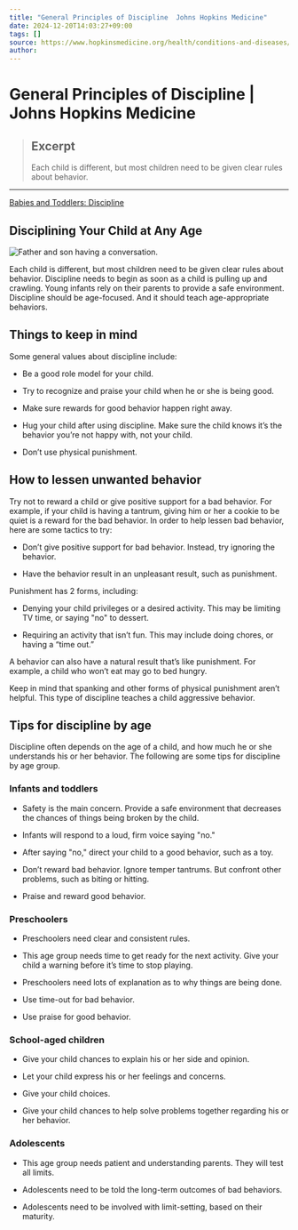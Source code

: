 ```yaml
---
title: "General Principles of Discipline  Johns Hopkins Medicine"
date: 2024-12-20T14:03:27+09:00
tags: []
source: https://www.hopkinsmedicine.org/health/conditions-and-diseases/general-principles-of-discipline
author:
---
```


# General Principles of Discipline | Johns Hopkins Medicine

> ## Excerpt
> Each child is different, but most children need to be given clear rules about behavior.

---
[Babies and Toddlers: Discipline](https://www.hopkinsmedicine.org/health/wellness-and-prevention/babies-and-toddlers-discipline)

## Disciplining Your Child at Any Age

![Father and son having a conversation.](https://www.hopkinsmedicine.org/health/conditions-and-diseases/-/media/ksw-images/fatherandsonhavingaconversation384712.ashx)

Each child is different, but most children need to be given clear rules about behavior. Discipline needs to begin as soon as a child is pulling up and crawling. Young infants rely on their parents to provide a safe environment. Discipline should be age-focused. And it should teach age-appropriate behaviors.

## Things to keep in mind

Some general values about discipline include:

-   Be a good role model for your child.
  
-   Try to recognize and praise your child when he or she is being good.
  
-   Make sure rewards for good behavior happen right away.
  
-   Hug your child after using discipline. Make sure the child knows it’s the behavior you’re not happy with, not your child.
  
-   Don’t use physical punishment.
  

## How to lessen unwanted behavior

Try not to reward a child or give positive support for a bad behavior. For example, if your child is having a tantrum, giving him or her a cookie to be quiet is a reward for the bad behavior. In order to help lessen bad behavior, here are some tactics to try:

-   Don’t give positive support for bad behavior. Instead, try ignoring the behavior.
  
-   Have the behavior result in an unpleasant result, such as punishment.
  

Punishment has 2 forms, including:

-   Denying your child privileges or a desired activity. This may be limiting TV time, or saying "no" to dessert.
  
-   Requiring an activity that isn’t fun. This may include doing chores, or having a “time out.”
  

A behavior can also have a natural result that’s like punishment. For example, a child who won’t eat may go to bed hungry.

Keep in mind that spanking and other forms of physical punishment aren’t helpful. This type of discipline teaches a child aggressive behavior.

## Tips for discipline by age

Discipline often depends on the age of a child, and how much he or she understands his or her behavior. The following are some tips for discipline by age group.

### Infants and toddlers

-   Safety is the main concern. Provide a safe environment that decreases the chances of things being broken by the child.
  
-   Infants will respond to a loud, firm voice saying "no."
  
-   After saying "no," direct your child to a good behavior, such as a toy.
  
-   Don’t reward bad behavior. Ignore temper tantrums. But confront other problems, such as biting or hitting.
  
-   Praise and reward good behavior.
  

### Preschoolers

-   Preschoolers need clear and consistent rules.
  
-   This age group needs time to get ready for the next activity. Give your child a warning before it’s time to stop playing.
  
-   Preschoolers need lots of explanation as to why things are being done.
  
-   Use time-out for bad behavior.
  
-   Use praise for good behavior.
  

### School-aged children

-   Give your child chances to explain his or her side and opinion.
  
-   Let your child express his or her feelings and concerns.
  
-   Give your child choices.
  
-   Give your child chances to help solve problems together regarding his or her behavior.
  

### Adolescents

-   This age group needs patient and understanding parents. They will test all limits.
  
-   Adolescents need to be told the long-term outcomes of bad behaviors.
  
-   Adolescents need to be involved with limit-setting, based on their maturity.
